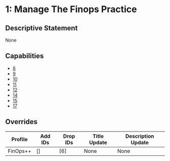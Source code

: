 # 1: Manage The Finops Practice

## Descriptive Statement

None

## Capabilities

- [6](/assessments/capabilities/006.md)
- [9](/assessments/capabilities/009.md)
- [10](/assessments/capabilities/010.md)
- [11](/assessments/capabilities/011.md)
- [12](/assessments/capabilities/012.md)
- [14](/assessments/capabilities/014.md)
- [15](/assessments/capabilities/015.md)
- [17](/assessments/capabilities/017.md)

## Overrides

| Profile | Add IDs | Drop IDs | Title Update | Description Update |
| ------- | ------- | -------- | ------------ | ------------------ |
| FinOps++ | [] | [6] | None | None |
